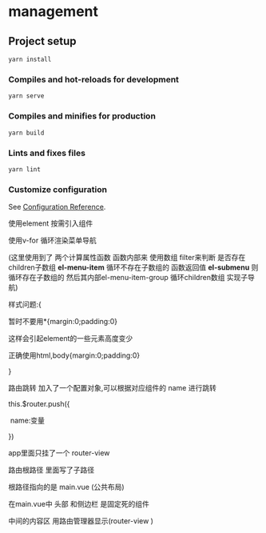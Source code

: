 # management

## Project setup
```
yarn install
```

### Compiles and hot-reloads for development
```
yarn serve
```

### Compiles and minifies for production
```
yarn build
```

### Lints and fixes files
```
yarn lint
```

### Customize configuration
See [Configuration Reference](https://cli.vuejs.org/config/).

<!-- 实现步骤 -->

使用element 按需引入组件 

使用v-for 循环渲染菜单导航

(这里使用到了 两个计算属性函数  函数内部来 使用数组 filter来判断 是否存在children子数组  **el-menu-item** 循环不存在子数组的 函数返回值 **el-submenu** 则循环存在子数组的  然后其内部el-menu-item-group 循环children数组 实现子导航)

样式问题:{

暂时不要用*{margin:0;padding:0}

这样会引起element的一些元素高度变少

正确使用html,body{margin:0;padding:0}

}



路由跳转 加入了一个配置对象,可以根据对应组件的 name 进行跳转

this.$router.push({

​	name:变量

})

app里面只挂了一个 router-view 

路由根路径 里面写了子路径 

根路径指向的是 main.vue (公共布局)

在main.vue中  头部 和侧边栏 是固定死的组件 

中间的内容区 用路由管理器显示(router-view )





